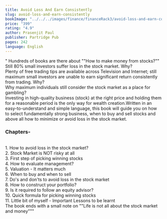 ```yaml
---
title: Avoid Loss And Earn Consistently
slug: avoid-loss-and-earn-consistently
bookImage: "../../../images/finance/financeRack3/avoid-loss-and-earn-consistently.jpg"
price: "399"
rating: "4.9"
author: Prasenjit Paul 
publisher: Partridge Pub
pages: 242
language: English
---
```


"
Hundreds of books are there about ""How to make money from stocks?"" Still 80% small investors suffer loss in the stock market. Why?
<br/>
Plenty of free trading tips are available across Television and Internet; still maximum small investors are unable to earn significant return consistently from trading. Why?
<br/>
Why maximum individuals still consider the stock market as a place for gambling?
<br/>
Investing in high-quality business (stock) at the right price and holding them for a reasonable period is the only way for wealth creation.Written in an easy-to-understand and simple language, this book will guide you on how to select fundamentally strong business, when to buy and sell stocks and above all how to minimize or avoid loss in the stock market.
<br/>
### Chapters-
<br/>
1. How to avoid loss in the stock market?
<br/>
2. Stock Market is NOT risky at all
<br/>
3. First step of picking winning stocks
<br/>
4. How to evaluate management?
<br/>
5. Valuation - It matters much
<br/>
6. When to buy and when to sell
<br/>
7. Do's and don'ts to avoid loss in the stock market
<br/>
8. How to construct your portfolio?
<br/>
9. Is it required to follow an equity advisor?
<br/>
10. Quick formula for picking winning stocks
<br/>
11. Little bit of myself - Important Lessons to be learnt
<br/>
The book ends with a small note on ""Life is not all about the stock market and money"""
<br/>
<br/>